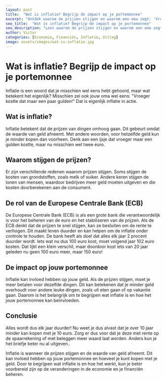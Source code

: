 ```yaml
---
layout: post
title:  "Wat is inflatie? Begrijp de impact op je portemonnee"
excerpt: "Ontdek waarom de prijzen stijgen en waarom een oma zegt: 'Vroeger kostte dat maar een paar gulden'. Leer meer over de rol van de Europese Centrale Bank (ECB) en begrijp hoe inflatie jouw geld beïnvloedt."
seo_title:  "Wat is inflatie? Begrijp de impact op je portemonnee"
seo_description: "Lees waarom de prijzen stijgen en waarom een oma zegt: 'Vroeger kostte dat maar een paar gulden'. Ontdek de rol van de Europese Centrale Bank (ECB) en leer hoe inflatie jouw geld beïnvloedt."
author: Victor
categories: [Economie, Financiën, Inflatie, Uitleg]
image: assets/images/wat-is-inflatie.jpg
---
```


# Wat is inflatie? Begrijp de impact op je portemonnee

Inflatie is een woord dat je misschien wel eens hebt gehoord, maar wat betekent het eigenlijk? Misschien zei ook jouw oma wel eens: "Vroeger kostte dat maar een paar gulden!" Dat is eigenlijk inflatie in actie.

## Wat is inflatie?

Inflatie betekent dat de prijzen van dingen omhoog gaan. Dit gebeurt omdat de waarde van geld afneemt. Met andere woorden, voor hetzelfde geld kun je minder kopen dan voorheen. Denk aan een ijsje dat vroeger maar een gulden kostte, maar nu misschien wel twee euro.

## Waarom stijgen de prijzen?

Er zijn verschillende redenen waarom prijzen stijgen. Soms stijgen de kosten van grondstoffen, zoals melk of suiker. Andere keren stijgen de lonen van mensen, waardoor bedrijven meer geld moeten uitgeven en die kosten doorberekenen aan de consument.

## De rol van de Europese Centrale Bank (ECB)

De Europese Centrale Bank (ECB) is als een grote bank die verantwoordelijk is voor het beheren van de euro en het stabiliseren van de prijzen. Als de ECB denkt dat de prijzen te snel stijgen, kan ze besluiten om de rente te verhogen. Dit maakt lenen duurder en kan helpen om de inflatie onder controle te houden. De bank heeft als doel dat alles elk jaar 2 procent duurder wordt. Iets wat nu dus 100 euro kost, moet volgend jaar 102 euro kosten. Dat lijkt een klein verschil, maar doordoor kost iets van 20 jaar geleden nu geen 100 euro meer, maar 150 euro!

## De impact op jouw portemonnee

Inflatie kan invloed hebben op jouw geld. Als de prijzen stijgen, moet je meer betalen voor dezelfde dingen. Dit kan betekenen dat je minder geld overhoudt voor andere leuke dingen, zoals uit eten gaan of op vakantie gaan. Daarom is het belangrijk om te begrijpen wat inflatie is en hoe het jouw portemonnee kan beïnvloeden.

## Conclusie

Alles wordt dus elk jaar duurder! Nu weet je dus alvast dat je over 10 jaar minder kan kopen met je 10 euro. Zorg er dus voor dat je deze met rente op de spaarrekening of met beleggen meer waard laat worden. Anders kun je het briefje beter nu al uitgeven..

Inflatie is wanneer de prijzen stijgen en de waarde van geld afneemt. Dit kan invloed hebben op jouw portemonnee en hoeveel je kunt kopen met je geld. Door te begrijpen wat inflatie is en hoe het werkt, kun je beter voorbereid zijn op de veranderingen in de economie en je financiën beheren.

